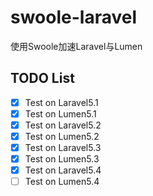 # swoole-laravel

使用Swoole加速Laravel与Lumen

## TODO List

- [x] Test on Laravel5.1
- [x] Test on Lumen5.1
- [x] Test on Laravel5.2
- [x] Test on Lumen5.2
- [x] Test on Laravel5.3
- [x] Test on Lumen5.3
- [x] Test on Laravel5.4
- [ ] Test on Lumen5.4
